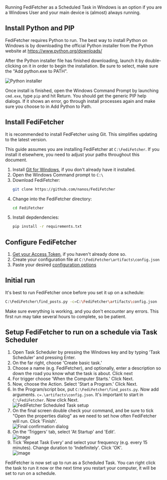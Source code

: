 Running FediFetcher as a Scheduled Task in Windows is an option if you are a Windows User and your main device is (almost) always running.

## Install Python and PIP

FediFetcher requires Python to run. The best way to install Python on Windows is by downloading the official Python installer from the Python website at https://www.python.org/downloads/

After the Python installer file has finished downloading, launch it by double-clicking on it in order to begin the installation. Be sure to select, make sure the "Add python.exe to PATH".

![Python installer](https://github.com/user-attachments/assets/bb0257df-ff2d-4918-ae05-15a829559151)

Once install is finished, open the Windows Command Prompt by launching `cmd.exe`, type `pip` and hit Return. You should get the generic PIP help dialogs. If it shows an error, go through install processes again and make sure you choose to in Add Python to Path.

## Install FediFetcher

It is recommended to install FedFetcher using Git. This simplifies updating to the latest version.

This guide assumes you are installing FediFetcher at `C:\FediFetcher`. If you install it elsewhere, you need to adjust your paths throughout this document.

1. Install [Git for Windows](https://git-scm.com/download/win), if you don't already have it installed.
2. Open the Windows Command prompt to `C:\`
3. Download FediFetcher: 
   ```bash
   git clone https://github.com/nanos/FediFetcher
   ```
4. Change into the FediFetcher directory: 
   ```bash
   cd FediFetcher
   ```
5. Install depdendencies: 
   ```bash
   pip install -r requirements.txt
   ```

## Configure FediFetcher

1. [Get your Access Token](https://github.com/nanos/FediFetcher/wiki/Getting-an-access-token-for-FediFetcher), if you haven't already done so.
1. Create your configuration file at `C:\FediFetcher\artifacts\config.json`
2. Paste your desired [configuration options](https://github.com/nanos/FediFetcher/wiki/FediFetcher-configuration-options)

## Initial run

It's best to run FediFetcher once before you set it up on a schedule:

```bash
C:\FediFetcher\find_posts.py -c=C:\FediFetcher\artifacts\config.json
```

Make sure everything is working, and you don't encounter any errors. This first run may take several hours to complete, so be patient.

## Setup FediFetcher to run on a schedule via Task Scheduler

1. Open Task Scheduler by pressing the Windows key and by typing 'Task Scheduler' and pressing Enter.
2. On the far right, choose 'Create basic task.'
3. Choose a name (e.g. FediFetcher), and optionally, enter a description so down the road you know what the task is about. Click next
4. For trigger choose 'When the Computer Starts.' Click Next.
5. Now, choose the Action. Select 'Start a Program.' Click Next.
6. In the Program/script box, put `C:\FediFetcher\find_posts.py`. Now add arguments. `c=.\artifacts\config.json`. It's important to start in `C:\FediFetcher`. Now click Next.<br>
   ![FediFetcher Scheduled Task setup](https://github.com/user-attachments/assets/b64a6c0f-40e0-487b-8f16-e0ac1e9d6a2f)
7. On the final screen double check your command, and be sure to tick "Open the properties dialog" as we need to set how often FediFetcher will run. Click 'Finish'.<br>
   ![Final confirmation dialog](https://github.com/user-attachments/assets/d2d25c42-6ad1-4c06-9947-763c9d7cb846)
8. On the 'Triggers' tab, select 'At Startup' and 'Edit'.<br>
   ![image](https://github.com/user-attachments/assets/eb280bf6-91cb-407f-9c31-fafc89aa0734)
9. Tick 'Repeat Task Every' and select your frequency (e.g. every 15 minutes). Change duration to 'Indefinitely'. Click 'OK'.<br>
   ![image](https://github.com/user-attachments/assets/2102fe61-11a6-4929-a3b5-0de0bb455f1b)

FediFetcher is now set up to run as a Scheduled Task. You can right click the task to run it now or the next time you restart your computer, it will be set to run on a schedule.